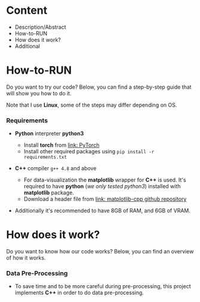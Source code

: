 # Content
- Description/Abstract
- How-to-RUN
- How does it work?
- Additional

# How-to-RUN

Do you want to try our code? Below, you can find a step-by-step guide that will show you how to do it.

Note that I use **Linux**, some of the steps may differ depending on OS.

### Requirements

- **Python** interpreter **python3**
	- Install **torch** from [link: PyTorch](https://pytorch.org/get-started/locally/)
	- Install other required packages using `pip install -r requirements.txt`

- **C++** compiler `g++ 4.8` and above
	- For data-visualization the **matplotlib** wrapper for **C++** is used. It's required to have **python** (*we only tested python3*) installed with **matplotlib** package.
	- Download a header file from [link: matplotlib-cpp github repository](https://github.com/lava/matplotlib-cpp/blob/master/matplotlibcpp.h)

- Additionally it's recommended to have 8GB of RAM, and 6GB of VRAM.

# How does it work?

Do you want to know how our code works? Below, you can find an overview of how it works.

### Data Pre-Processing

- To save time and to be more careful during pre-processing, this project implements **C++** in order to do data pre-processing.

